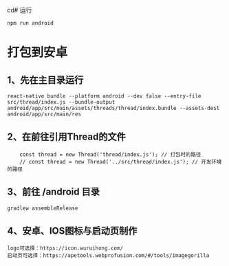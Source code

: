 cd# 运行
```
npm run android
```

# 打包到安卓

## 1、先在主目录运行
```
react-native bundle --platform android --dev false --entry-file src/thread/index.js --bundle-output android/app/src/main/assets/threads/thread/index.bundle --assets-dest android/app/src/main/res
```

## 2、在前往引用Thread的文件
```
    const thread = new Thread('thread/index.js'); // 打包时的路径
    // const thread = new Thread('../src/thread/index.js'); // 开发环境的路径
```

## 3、前往 /android 目录
```
gradlew assembleRelease
```

## 4、安卓、IOS图标与启动页制作
```
logo可选择：https://icon.wuruihong.com/
启动页可选择：https://apetools.webprofusion.com/#/tools/imagegorilla
```
